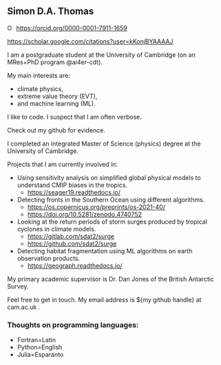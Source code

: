 ## Simon D.A. Thomas

<div itemscope itemtype="https://schema.org/Person"><a itemprop="sameAs" content="https://orcid.org/0000-0001-7911-1659" href="https://orcid.org/0000-0001-7911-1659" target="orcid.widget" rel="me noopener noreferrer" style="vertical-align:top;"><img src="https://orcid.org/sites/default/files/images/orcid_16x16.png" style="width:1em;margin-right:.5em;" alt="ORCID iD icon">https://orcid.org/0000-0001-7911-1659</a></div>

<https://scholar.google.com/citations?user=kKonjBYAAAAJ>

I am a postgraduate student at the University of Cambridge (on an MRes+PhD program @ai4er-cdt). 

My main interests are: 

 - climate physics, 
 - extreme value theory (EVT), 
 - and machine learning (ML).

I like to code. I suspect that I am often verbose.

Check out my github for evidence.

I completed an integrated Master of Science (physics) degree at the University of Cambridge.

Projects that I am currently involved in:

 - Using sensitivity analysis on simplified global physical models to understand CMIP biases in the tropics.
   - <https://seager19.readthedocs.io/> 
 - Detecting fronts in the Southern Ocean using different algorithms.
   - <https://os.copernicus.org/preprints/os-2021-40/>
   - <https://doi.org/10.5281/zenodo.4740752>
 - Looking at the return periods of storm surges produced by tropical cyclones in climate models.
   - <https://gitlab.com/sdat2/surge>
   - <https://github.com/sdat2/surge>
 - Detecting habitat fragmentation using ML algorithms on earth observation products.
   - <https://geograph.readthedocs.io/> 
 
My primary academic supervisor is Dr. Dan Jones of the British Antarctic Survey.

Feel free to get in touch. My email address is ${my github handle} at cam.ac.uk .

### Thoughts on programming languages:

- Fortran=Latin
- Python=English
- Julia=Esparanto
